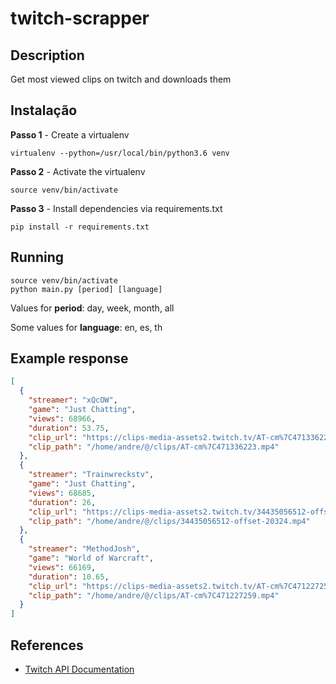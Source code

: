 # twitch-scrapper

## **Description**

Get most viewed clips on twitch and downloads them

## **Instalação**

**Passo 1** - Create a virtualenv

```shell
virtualenv --python=/usr/local/bin/python3.6 venv
```

**Passo 2** - Activate the virtualenv

```shell
source venv/bin/activate
```

**Passo 3** - Install dependencies via requirements.txt

```shell
pip install -r requirements.txt
```

## **Running**

```shell
source venv/bin/activate
python main.py [period] [language]
```

Values for **period**: day, week, month, all

Some values for **language**: en, es, th

## **Example response**

```json
[
  {
    "streamer": "xQcOW",
    "game": "Just Chatting",
    "views": 68966,
    "duration": 53.75,
    "clip_url": "https://clips-media-assets2.twitch.tv/AT-cm%7C471336223.mp4",
    "clip_path": "/home/andre/@/clips/AT-cm%7C471336223.mp4"
  },
  {
    "streamer": "Trainwreckstv",
    "game": "Just Chatting",
    "views": 68685,
    "duration": 26,
    "clip_url": "https://clips-media-assets2.twitch.tv/34435056512-offset-20324.mp4",
    "clip_path": "/home/andre/@/clips/34435056512-offset-20324.mp4"
  },
  {
    "streamer": "MethodJosh",
    "game": "World of Warcraft",
    "views": 66169,
    "duration": 10.65,
    "clip_url": "https://clips-media-assets2.twitch.tv/AT-cm%7C471227259.mp4",
    "clip_path": "/home/andre/@/clips/AT-cm%7C471227259.mp4"
  }
]
```

## **References**

- [Twitch API Documentation](https://dev.twitch.tv/docs/v5/reference/clips/#get-top-clips)
